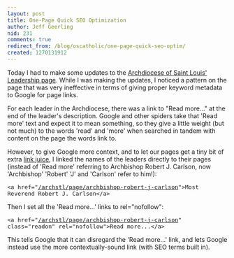 ```yaml
---
layout: post
title: One-Page Quick SEO Optimization
author: Jeff Geerling
nid: 231
comments: true
redirect_from: /blog/oscatholic/one-page-quick-seo-optim/
created: 1270131912
---
```

<p>
	Today I had to make some updates to the <a href="http://archstl.org/archstl/page/archdiocese-st-louis-leadership">Archdiocese of Saint Louis&#39; Leadership page</a>. While I was making the updates, I noticed a pattern on the page that was very ineffective in terms of giving proper keyword metadata to Google for page links.</p>
<p>
	For each leader in the Archdiocese, there was a link to &quot;Read more...&quot; at the end of the leader&#39;s description. Google and other spiders take that &#39;Read more&#39; text and expect it to mean something, so they give a little weight (but not much) to the words &#39;read&#39; and &#39;more&#39; when searched in tandem with content on the page the words link to.</p>
<p>
	However, to give Google more context, and to let our pages get a tiny bit of extra <a href="http://www.opensourcecatholic.com/blog/oscatholic/want-some-free-link-juic">link juice</a>, I linked the names of the leaders directly to their pages (instead of &#39;Read more&#39; referring to Archbishop Robert J. Carlson, now &#39;Archbishop&#39; &#39;Robert&#39; &#39;J&#39; and &#39;Carlson&#39; refer to him!):</p>
<pre><span class="Apple-style-span" style="font-family: monospace; line-height: normal; white-space: pre-wrap; font-size: medium; "><span class="webkit-html-tag">&lt;a <span class="webkit-html-attribute-name">href</span>=&quot;<a class="webkit-html-attribute-value webkit-html-external-link" href="/archstl/page/archbishop-robert-j-carlson" target="_blank">/archstl/page/archbishop-robert-j-carlson</a>&quot;&gt;</span>Most Reverend Robert J. Carlson<span class="webkit-html-tag">&lt;/a&gt;</span></span>
</pre>
<p>
	Then I set all the &#39;Read more...&#39; links to rel=&quot;nofollow&quot;:</p>
<pre><span class="Apple-style-span" style="font-family: monospace; line-height: normal; white-space: pre-wrap; font-size: medium; "><span class="webkit-html-tag">&lt;a <span class="webkit-html-attribute-name">href</span>=&quot;<a class="webkit-html-attribute-value webkit-html-external-link" href="/archstl/page/archbishop-robert-j-carlson" target="_blank">/archstl/page/archbishop-robert-j-carlson</a>&quot; <span class="webkit-html-attribute-name">class</span>=&quot;<span class="webkit-html-attribute-value">readon</span>&quot; <span class="webkit-html-attribute-name">rel</span>=&quot;<span class="webkit-html-attribute-value">nofollow</span>&quot;&gt;</span>Read more...<span class="webkit-html-tag">&lt;/a&gt;</span></span>
</pre>
<p>
	This tells Google that it can disregard the &#39;Read more...&#39; link, and lets Google instead use the more contextually-sound link (with SEO terms built in).</p>
